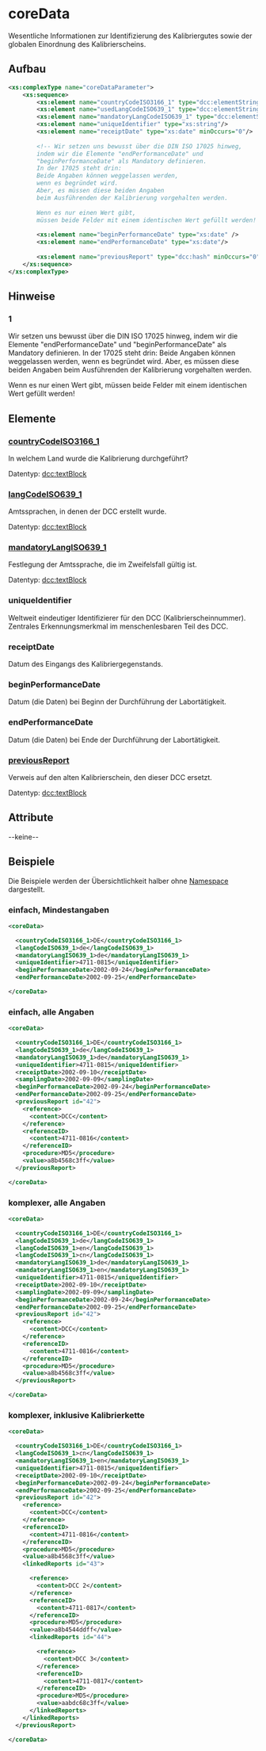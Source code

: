 # coreData

Wesentliche Informationen zur Identifizierung des Kalibriergutes sowie der globalen Einordnung des Kalibrierscheins.

## Aufbau
```xml
<xs:complexType name="coreDataParameter">
    <xs:sequence>
        <xs:element name="countryCodeISO3166_1" type="dcc:elementStringISO3166"/>
        <xs:element name="usedLangCodeISO639_1" type="dcc:elementStringISO639" maxOccurs="unbounded"/>
        <xs:element name="mandatoryLangCodeISO639_1" type="dcc:elementStringISO639" maxOccurs="unbounded"/>
        <xs:element name="uniqueIdentifier" type="xs:string"/>
        <xs:element name="receiptDate" type="xs:date" minOccurs="0"/>
        
        <!-- Wir setzen uns bewusst über die DIN ISO 17025 hinweg, 
        indem wir die Elemente "endPerformanceDate" und 
        "beginPerformanceDate" als Mandatory definieren. 
        In der 17025 steht drin: 
        Beide Angaben können weggelassen werden, 
        wenn es begründet wird. 
        Aber, es müssen diese beiden Angaben 
        beim Ausführenden der Kalibrierung vorgehalten werden.
        
        Wenn es nur einen Wert gibt, 
        müssen beide Felder mit einem identischen Wert gefüllt werden! -->
        
        <xs:element name="beginPerformanceDate" type="xs:date" />
        <xs:element name="endPerformanceDate" type="xs:date"/>
        
        <xs:element name="previousReport" type="dcc:hash" minOccurs="0"/>
    </xs:sequence>
</xs:complexType>
```

## Hinweise

### 1
Wir setzen uns bewusst über die DIN ISO 17025 hinweg, indem wir die Elemente "endPerformanceDate" und "beginPerformanceDate" als Mandatory definieren. In der 17025 steht drin: Beide Angaben können weggelassen werden, wenn es begründet wird. Aber, es müssen diese beiden Angaben beim Ausführenden der Kalibrierung vorgehalten werden. 

Wenn es nur einen Wert gibt, müssen beide Felder mit einem identischen Wert gefüllt werden!


## Elemente

### [countryCodeISO3166_1](../complexTypes/elementStringISO3166.md)
In welchem Land wurde die Kalibrierung durchgeführt?

Datentyp: [dcc:textBlock](../complexTypes/elementStringISO3166.md)

### [langCodeISO639_1](../complexTypes/elementStringISO639.md)
Amtssprachen, in denen der DCC erstellt wurde.

Datentyp: [dcc:textBlock](../complexTypes/elementStringISO639.md)

### [mandatoryLangISO639_1](../complexTypes/elementStringISO639.md)
Festlegung der Amtssprache, die im Zweifelsfall gültig ist.

Datentyp: [dcc:textBlock](../complexTypes/elementStringISO639.md)

### uniqueIdentifier
Weltweit eindeutiger Identifizierer für den DCC (Kalibrierscheinnummer).
Zentrales Erkennungsmerkmal im menschenlesbaren Teil des DCC.

### receiptDate
Datum des Eingangs des Kalibriergegenstands.

### beginPerformanceDate
Datum (die Daten) bei Beginn der Durchführung der Labortätigkeit.

### endPerformanceDate
Datum (die Daten) bei Ende der Durchführung der Labortätigkeit.

### [previousReport](../complexTypes/hash.md)
Verweis auf den alten Kalibrierschein, den dieser DCC ersetzt.

Datentyp: [dcc:textBlock](../complexTypes/hash.md)

## Attribute
--keine--

## Beispiele
Die Beispiele werden der Übersichtlichkeit halber ohne [Namespace](../namespace.md) dargestellt.

### einfach, Mindestangaben
```xml
<coreData>

  <countryCodeISO3166_1>DE</countryCodeISO3166_1>
  <langCodeISO639_1>de</langCodeISO639_1>
  <mandatoryLangISO639_1>de</mandatoryLangISO639_1>
  <uniqueIdentifier>4711-0815</uniqueIdentifier>
  <beginPerformanceDate>2002-09-24</beginPerformanceDate>
  <endPerformanceDate>2002-09-25</endPerformanceDate>

</coreData>
```

### einfach, alle Angaben
```xml
<coreData>

  <countryCodeISO3166_1>DE</countryCodeISO3166_1>
  <langCodeISO639_1>de</langCodeISO639_1>
  <mandatoryLangISO639_1>de</mandatoryLangISO639_1>
  <uniqueIdentifier>4711-0815</uniqueIdentifier>
  <receiptDate>2002-09-10</receiptDate>
  <samplingDate>2002-09-09</samplingDate>
  <beginPerformanceDate>2002-09-24</beginPerformanceDate>
  <endPerformanceDate>2002-09-25</endPerformanceDate>
  <previousReport id="42">
    <reference>
      <content>DCC</content>
    </reference>
    <referenceID>
      <content>4711-0816</content>
    </referenceID>
    <procedure>MD5</procedure>
    <value>a8b4568c3ff</value>
  </previousReport>

</coreData>
```

### komplexer, alle Angaben
```xml
<coreData>

  <countryCodeISO3166_1>DE</countryCodeISO3166_1>
  <langCodeISO639_1>de</langCodeISO639_1>
  <langCodeISO639_1>en</langCodeISO639_1>
  <langCodeISO639_1>cn</langCodeISO639_1>
  <mandatoryLangISO639_1>de</mandatoryLangISO639_1>
  <mandatoryLangISO639_1>en</mandatoryLangISO639_1>
  <uniqueIdentifier>4711-0815</uniqueIdentifier>
  <receiptDate>2002-09-10</receiptDate>
  <samplingDate>2002-09-09</samplingDate>
  <beginPerformanceDate>2002-09-24</beginPerformanceDate>
  <endPerformanceDate>2002-09-25</endPerformanceDate>
  <previousReport id="42">
    <reference>
      <content>DCC</content>
    </reference>
    <referenceID>
      <content>4711-0816</content>
    </referenceID>
    <procedure>MD5</procedure>
    <value>a8b4568c3ff</value>
  </previousReport>

</coreData>
```

### komplexer, inklusive Kalibrierkette
```xml
<coreData>

  <countryCodeISO3166_1>DE</countryCodeISO3166_1>
  <langCodeISO639_1>cn</langCodeISO639_1>
  <mandatoryLangISO639_1>en</mandatoryLangISO639_1>
  <uniqueIdentifier>4711-0815</uniqueIdentifier>
  <receiptDate>2002-09-10</receiptDate>
  <beginPerformanceDate>2002-09-24</beginPerformanceDate>
  <endPerformanceDate>2002-09-25</endPerformanceDate>
  <previousReport id="42">
    <reference>
      <content>DCC</content>
    </reference>
    <referenceID>
      <content>4711-0816</content>
    </referenceID>
    <procedure>MD5</procedure>
    <value>a8b4568c3ff</value>
    <linkedReports id="43">

      <reference>
        <content>DCC 2</content>
      </reference>
      <referenceID>
        <content>4711-0817</content>
      </referenceID>
      <procedure>MD5</procedure>
      <value>a8b4544ddff</value>
      <linkedReports id="44">

        <reference>
          <content>DCC 3</content>
        </reference>
        <referenceID>
          <content>4711-0817</content>
        </referenceID>
        <procedure>MD5</procedure>
        <value>aabdc68c3ff</value>
      </linkedReports>
    </linkedReports>
  </previousReport>

</coreData>
```

